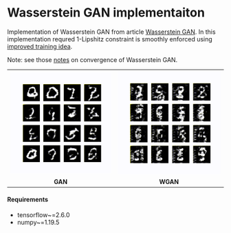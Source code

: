 # Wasserstein GAN implementaiton

Implementation of Wasserstein GAN from article [Wasserstein GAN](https://arxiv.org/abs/1701.07875).
In this implementation requred 1-Lipshitz constraint is smoothly enforced using [improved training idea](https://arxiv.org/pdf/1704.00028.pdf).

Note: see those [notes](https://arxiv.org/pdf/1801.04406.pdf) on convergence of Wasserstein GAN.

<table style="margin: auto; width: 100%">
    <tr style="border: none">
        <td style="border: none"><img src="gifs/gan.gif"></td>
        <td style="border: none"><img src="gifs/wgan.gif"></td>
    </tr>
    <tr style="border: none">
        <td style="text-align: center ; border: none"><b>GAN</b></td>
        <td style="text-align: center ; border: none"><b>WGAN</b></td>
    </tr>
</table>


#### Requirements
* tensorflow~=2.6.0
* numpy~=1.19.5

